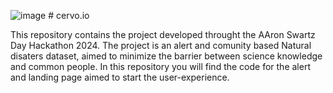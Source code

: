 ![image](https://github.com/user-attachments/assets/421e4bb4-df18-4e9e-96c4-719a5fa6042d) # cervo.io

This repository contains the project developed throught the AAron Swartz Day Hackathon 2024. The project is an alert and comunity based Natural disaters dataset, aimed to minimize the barrier between science knowledge and common people. In this repository you will find the code for the alert and landing page aimed to start the user-experience.

